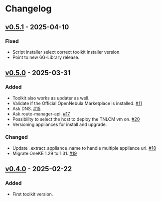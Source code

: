 # Changelog

## [v0.5.1] - 2025-04-10

### Fixed

- Script installer select correct toolkit installer version.
- Point to new 6G-Library release.

## [v0.5.0] - 2025-03-31

### Added

- Toolkit also works as updater as well.
- Validate if the Official OpenNebula Marketplace is installed. [#11](https://github.com/6G-SANDBOX/toolkit-installer/issues/11)
- Ask DNS. [#15](https://github.com/6G-SANDBOX/toolkit-installer/issues/15)
- Ask route-manager-api. [#17](https://github.com/6G-SANDBOX/toolkit-installer/issues/17)
- Possibility to select the host to deploy the TNLCM vm on. [#20](https://github.com/6G-SANDBOX/toolkit-installer/issues/20)
- Versioning appliances for install and upgrade.

### Changed

- Update _extract_appliance_name to handle multiple appliance url. [#18](https://github.com/6G-SANDBOX/toolkit-installer/issues/18)
- Migrate OneKE 1.29 to 1.31. [#19](https://github.com/6G-SANDBOX/toolkit-installer/issues/19)

## [v0.4.0] - 2025-02-22

### Added

- First toolkit version.

[v0.5.1]: https://github.com/6G-SANDBOX/toolkit-installer/compare/v0.5.0...v0.5.1
[v0.5.0]: https://github.com/6G-SANDBOX/toolkit-installer/compare/v0.4.0...v0.5.0
[v0.4.0]: https://github.com/6G-SANDBOX/toolkit-installer/releases/tag/v0.4.0
